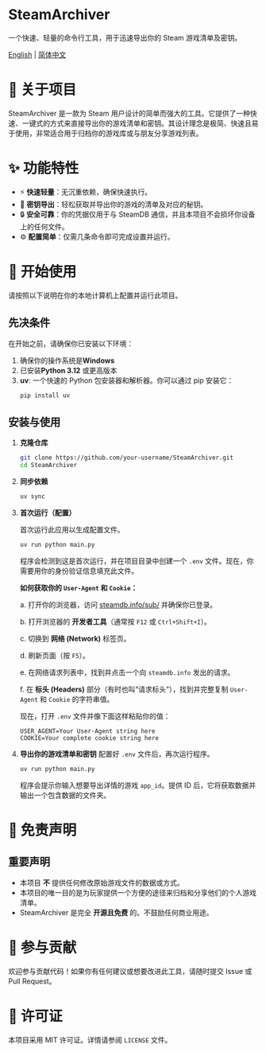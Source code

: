 # SteamArchiver

一个快速、轻量的命令行工具，用于迅速导出你的 Steam 游戏清单及密钥。

[English](README.md) | [简体中文](README_zh.md)

# 📖 关于项目

SteamArchiver 是一款为 Steam 用户设计的简单而强大的工具。它提供了一种快速、一键式的方式来直接导出你的游戏清单和密钥。其设计理念是极简、快速且易于使用，非常适合用于归档你的游戏库或与朋友分享游戏列表。

# ✨ 功能特性

-   ⚡ **快速轻量**：无沉重依赖，确保快速执行。
-   🔑 **密钥导出**：轻松获取并导出你的游戏的清单及对应的秘钥。
-   🔒 **安全可靠**：你的凭据仅用于与 SteamDB 通信，并且本项目不会损坏你设备上的任何文件。
-   ⚙️ **配置简单**：仅需几条命令即可完成设置并运行。

# 🚀 开始使用

请按照以下说明在你的本地计算机上配置并运行此项目。

## 先决条件

在开始之前，请确保你已安装以下环境：

1. 确保你的操作系统是**Windows**
2.  已安装**Python 3.12** 或更高版本
3.  **uv**: 一个快速的 Python 包安装器和解析器。你可以通过 pip 安装它：
    ```bash
    pip install uv
    ```

## 安装与使用

1.  **克隆仓库**
    ```bash
    git clone https://github.com/your-username/SteamArchiver.git
    cd SteamArchiver
    ```

2.  **同步依赖**
    ```bash
    uv sync
    ```

3.  **首次运行（配置）**

    首次运行此应用以生成配置文件。
    ```bash
    uv run python main.py
    ```

    程序会检测到这是首次运行，并在项目目录中创建一个 `.env` 文件。现在，你需要用你的身份验证信息填充此文件。

    **如何获取你的 `User-Agent` 和 `Cookie`：**

    a. 打开你的浏览器，访问 [steamdb.info/sub/](https://steamdb.info/sub/) 并确保你已登录。

    b. 打开浏览器的 **开发者工具**（通常按 `F12` 或 `Ctrl+Shift+I`）。

    c. 切换到 **网络 (Network)** 标签页。

    d. 刷新页面（按 `F5`）。

    e. 在网络请求列表中，找到并点击一个向 `steamdb.info` 发出的请求。

    f. 在 **标头 (Headers)** 部分（有时也叫“请求标头”），找到并完整复制 `User-Agent` 和 `Cookie` 的字符串值。

    现在，打开 `.env` 文件并像下面这样粘贴你的值：
    ```
    USER_AGENT=Your User-Agent string here
    COOKIE=Your complete cookie string here
    ```

4.  **导出你的游戏清单和密钥**
    配置好 `.env` 文件后，再次运行程序。
    ```bash
    uv run python main.py
    ```
    程序会提示你输入想要导出详情的游戏 `app_id`。提供 ID 后，它将获取数据并输出一个包含数据的文件夹。

# 📄 免责声明

## 重要声明

-   本项目 **不** 提供任何修改原始游戏文件的数据或方式。
-   本项目的唯一目的是为玩家提供一个方便的途径来归档和分享他们的个人游戏清单。
-   SteamArchiver 是完全 **开源且免费** 的。不鼓励任何商业用途。

# 🤝 参与贡献

欢迎参与贡献代码！如果你有任何建议或想要改进此工具，请随时提交 Issue 或 Pull Request。

# 📜 许可证

本项目采用 MIT 许可证。详情请参阅 `LICENSE` 文件。